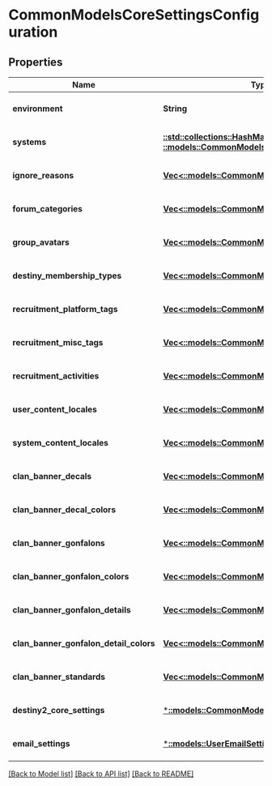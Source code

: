 # CommonModelsCoreSettingsConfiguration

## Properties
Name | Type | Description | Notes
------------ | ------------- | ------------- | -------------
**environment** | **String** |  | [optional] [default to null]
**systems** | [**::std::collections::HashMap<String, ::models::CommonModelsCoreSystem>**](Common.Models.CoreSystem.md) |  | [optional] [default to null]
**ignore_reasons** | [**Vec<::models::CommonModelsCoreSetting>**](Common.Models.CoreSetting.md) |  | [optional] [default to null]
**forum_categories** | [**Vec<::models::CommonModelsCoreSetting>**](Common.Models.CoreSetting.md) |  | [optional] [default to null]
**group_avatars** | [**Vec<::models::CommonModelsCoreSetting>**](Common.Models.CoreSetting.md) |  | [optional] [default to null]
**destiny_membership_types** | [**Vec<::models::CommonModelsCoreSetting>**](Common.Models.CoreSetting.md) |  | [optional] [default to null]
**recruitment_platform_tags** | [**Vec<::models::CommonModelsCoreSetting>**](Common.Models.CoreSetting.md) |  | [optional] [default to null]
**recruitment_misc_tags** | [**Vec<::models::CommonModelsCoreSetting>**](Common.Models.CoreSetting.md) |  | [optional] [default to null]
**recruitment_activities** | [**Vec<::models::CommonModelsCoreSetting>**](Common.Models.CoreSetting.md) |  | [optional] [default to null]
**user_content_locales** | [**Vec<::models::CommonModelsCoreSetting>**](Common.Models.CoreSetting.md) |  | [optional] [default to null]
**system_content_locales** | [**Vec<::models::CommonModelsCoreSetting>**](Common.Models.CoreSetting.md) |  | [optional] [default to null]
**clan_banner_decals** | [**Vec<::models::CommonModelsCoreSetting>**](Common.Models.CoreSetting.md) |  | [optional] [default to null]
**clan_banner_decal_colors** | [**Vec<::models::CommonModelsCoreSetting>**](Common.Models.CoreSetting.md) |  | [optional] [default to null]
**clan_banner_gonfalons** | [**Vec<::models::CommonModelsCoreSetting>**](Common.Models.CoreSetting.md) |  | [optional] [default to null]
**clan_banner_gonfalon_colors** | [**Vec<::models::CommonModelsCoreSetting>**](Common.Models.CoreSetting.md) |  | [optional] [default to null]
**clan_banner_gonfalon_details** | [**Vec<::models::CommonModelsCoreSetting>**](Common.Models.CoreSetting.md) |  | [optional] [default to null]
**clan_banner_gonfalon_detail_colors** | [**Vec<::models::CommonModelsCoreSetting>**](Common.Models.CoreSetting.md) |  | [optional] [default to null]
**clan_banner_standards** | [**Vec<::models::CommonModelsCoreSetting>**](Common.Models.CoreSetting.md) |  | [optional] [default to null]
**destiny2_core_settings** | [***::models::CommonModelsDestiny2CoreSettings**](Common.Models.Destiny2CoreSettings.md) |  | [optional] [default to null]
**email_settings** | [***::models::UserEmailSettings**](User.EmailSettings.md) |  | [optional] [default to null]

[[Back to Model list]](../README.md#documentation-for-models) [[Back to API list]](../README.md#documentation-for-api-endpoints) [[Back to README]](../README.md)


